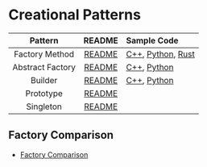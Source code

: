 # Creational Patterns

|     Pattern      |                 README                 | Sample Code                                                                                          |
| :--------------: | :------------------------------------: | :--------------------------------------------------------------------------------------------------- |
|  Factory Method  |  [README](./factory-method/README.md)  | [C++](./factory-method/main.cpp), [Python](./factory-method/main.py), [Rust](./factory-method/rust/) |
| Abstract Factory | [README](./abstract-factory/README.md) | [C++](./abstract-factory/main.cpp), [Python](./abstract-factory/main.py)                             |
|     Builder      |     [README](./builder/README.md)      | [C++](./builder/main.cpp), [Python](./builder/main.py)                                               |
|    Prototype     |    [README](./prototype/README.md)     |                                                                                                      |
|    Singleton     |    [README](./singleton/README.md)     |                                                                                                      |

## Factory Comparison

- [Factory Comparison](https://refactoring.guru/ja/design-patterns/factory-comparison)

